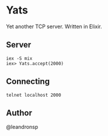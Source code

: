 # Yats

Yet another TCP server. Written in Elixir.

## Server

	iex -S mix
	iex> Yats.accept(2000)

## Connecting

	telnet localhost 2000

## Author
@leandronsp
